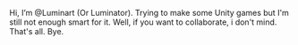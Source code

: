 Hi, I’m @Luminart (Or Luminator). 
Trying to make some Unity games but I'm still not enough smart for it.
Well, if you want to collaborate, i don't mind.
That's all. Bye.
